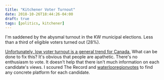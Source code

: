 ```yaml
---
title: "Kitchener Voter Turnout"
date: 2018-10-26T18:44:26-04:00
draft: true
tags: [politics, kitchener]
---
```


I'm saddened by the abysmal turnout in the KW municipal elections.
Less than a third of eligible voters turned out (28%).

[Unfortunately, low voter turnout is a general trend for Canada.](https://www.conferenceboard.ca/hcp/Details/society/voter-turnout.aspx?AspxAutoDetectCookieSupport=1)
What can be done to fix this? It's obvious that people are apathetic. There's no enthusiasm to vote. It doesn't help that there isn't much information on each candidate's views.
I scoured The Record and [waterlooregionvotes](https://waterlooregionvotes.com) to find any concrete platform for each candidate.

